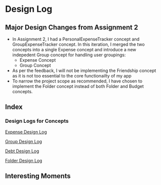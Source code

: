 # Design Log

## Major Design Changes from Assignment 2

- In Assignment 2, I had a PersonalExpenseTracker concept and GroupExpenseTracker concept. In this iteration, I merged the two concepts into a single Expense concept and introduce a new indepedent Group concept for handling user groupings:
  - Expense Concept
  - Group Concept
- As per the feedback, I will not be implementing the Friendship concept as it is not too essential to the core functionailty of my app
- To narrow the project scope as recommended, I have chosen to implement the Folder concept instead of both Folder and Budget concepts.

## Index

### Design Logs for Concepts

[Expense Design Log](concepts/Expense/designLog.md)

[Group Design Log](concepts/Group/designLog.md)

[Debt Design Log](concepts/Debt/designLog.md)

[Folder Design Log](concepts/Folder/designLog.md)



## Interesting Moments
